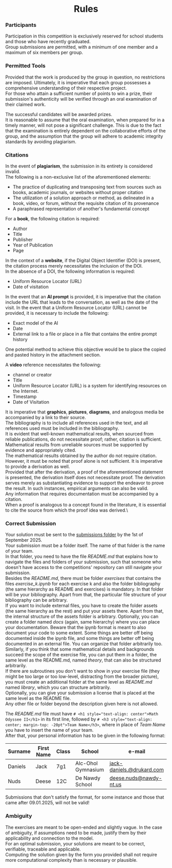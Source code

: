 <h1 align="center">Rules</h1>

### Participants

Participation in this competition is exclusively reserved for school students and those who have recently graduated.\
Group submissions are permitted, with a minimum of one member and a maximum of six members per group.

### Permitted Tools

Provided that the work is produced by the group in question, no restrictions are imposed. Ultimately, it is imperative that each group possesses a comprehensive understanding of their respective project.\
For those who attain a sufficient number of points to win a prize, their submission's authenticity will be verified through an oral examination of their claimed work.

The successful candidates will be awarded prizes.\
It is reasonable to assume that the oral examination, when prepared for in a timely manner, will not pose a significant challenge. This is due to the fact that the examination is entirely dependent on the collaborative efforts of the group, and the assumption that the group will adhere to academic integrity standards by avoiding plagiarism.

### Citations

In the event of **plagiarism**, the submission in its entirety is considered invalid.\
The following is a non-exclusive list of the aforementioned elements:

- The practice of duplicating and transposing text from sources such as books, academic journals, or websites without proper citation
- The utilization of a solution approach or method, as delineated in a book, video, or forum, without the requisite citation of its provenance
- A paraphrased representation of another's fundamental concept

For a **book**, the following citation is required:

- Author
- Title
- Publisher
- Year of Publication
- Page

In the context of a **website**, if the Digital Object Identifier (DOI) is present, the citation process merely necessitates the inclusion of the DOI.\
In the absence of a DOI, the following information is required:

- Uniform Resource Locator (URL)
- Date of visitation

In the event that an **AI prompt** is provided, it is imperative that the citation include the URL that leads to the conversation, as well as the date of the visit.
In the event that a Uniform Resource Locator (URL) cannot be provided, it is necessary to include the following:

- Exact model of the AI
- Date
- External link to a file or place in a file that contains the entire prompt history

One potential method to achieve this objective would be to place the copied and pasted history in the attachment section.

A **video** reference necessitates the following:

- channel or creator
- Title
- Uniform Resource Locator (URL) is a system for identifying resources on the Internet.
- Timestamp
- Date of Visitation

It is imperative that **graphics**, **pictures**, **diagrams**, and analogous media be accompanied by a link to their source.\
The bibliography is to include all references used in the text, and all references used must be included in the bibliography.\
It is evident that well-known mathematical results, when sourced from reliable publications, do not necessitate proof; rather, citation is sufficient.\
Mathematical results from unreliable sources must be supported by evidence and appropriately cited.\
The mathematical results obtained by the author do not require citation. However, it must be noted that proof alone is not sufficient. It is imperative to provide a derivation as well.\
Provided that after the derivation, a proof of the aforementioned statement is presented, the derivation itself does not necessitate proof. The derivation serves merely as substantiating evidence to support the endeavor to prove the result. In such instances, empirical arguments can also be valid.\
Any information that requires documentation must be accompanied by a citation.\
When a proof is analogous to a concept found in the literature, it is essential to cite the source from which the proof idea was derived.\

### Correct Submission

Your solution must be sent to the [submissions folder](https://github.com/Pseudoexpertise/Math-Odyssee-2/tree/main/submissions) by the 1st of September 2025.\
Your submission must be a folder itself. The name of that folder is the name of your team.\
In that folder, you need to have the file *README.md* that explains how to navigate the files and folders of your submission, such that someone who doesn't have access to the competitions' repository can still navigate your submission.\
Besides the *README.md*, there must be folder *exercises* that contains the files *exercise_k.ipynb* for each exercise k and also the folder bibliography (the same hierarchy as README and exercises) is mandatory. In that folder will be your bibliography. Apart from that, the particular file structure of your bibliography can be arbitrary.\
If you want to include external files, you have to create the folder assets (the same hierarchy as the rest) and put your assets there. Apart from that, the internal structure of the assets folder is arbitrary.
Optionally, you can create a folder named *docs* (again, same hierarchy) where you can place your documentation. Beware that the ipynb format is meant to also document your code to some extent. Some things are better off being documented inside the ipynb file, and some things are better off being documented in an external file. You can organize that folder arbitrarily too.\
Similarly, if you think that some mathematical details and backgrounds succeed the scope of the exercise file, you can put them in a folder, the same level as the README.md, named *theory*, that can also be structured arbitrarily.\
If there are subroutines you don't want to show in your exercise file (they might be too large or too low-level, distracting from the broader picture), you must create an additional folder at the same level as *README.md* named *library*, which you can structure arbitrarily.\
Optionally, you can give your submission a license that is placed at the same level as the README file.\
Any other file or folder beyond the description given here is not allowed.

The *README.md* file must have `# <h1 style="text-align: center">Math Odyssee II</h1>` in its first line, followed by `# <h3 style="text-align: center; margin-top: -20pt">Team Name</h3>`, where in place of *Team Name* you have to insert the name of your team.\
After that, your personal information has to be given in the following format:

| Surname | First Name | Class | School             | e-mail                    |
| -------- | ---------- | ----- | ------------------ | ------------------------- |
| Daniels  | Jack       | 7g1   | Alc-Ohol Gymnasium | jack-daniels.@drukard.com |
| Nuds     | Deese      | 12C   | De Nawdy School    | deese.nuds@nawdy-nt.us    |

Submissions that don't satisfy the format, for some instance and those that came after 09.01.2025, will not be valid!

### Ambiguity

The exercises are meant to be open-ended and slightly vague. In the case of ambiguity, if assumptions need to be made, justify them by their applicability and connection to the model.\
For an optimal submission, your solutions are meant to be correct, verifiable, traceable and applicable.\
Computing the solution given by the form you provided shall not require more computational complexity than is necessary or plausible.

